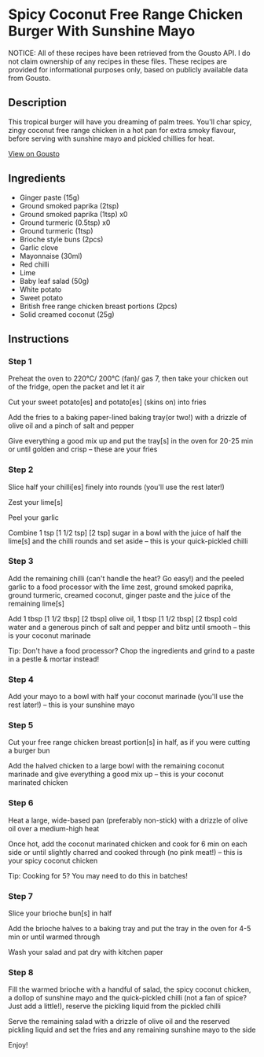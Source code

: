# Spicy Coconut Free Range Chicken Burger With Sunshine Mayo

NOTICE: All of these recipes have been retrieved from the Gousto API. I do not claim ownership of any recipes in these files. These recipes are provided for informational purposes only, based on publicly available data from Gousto.

## Description

This tropical burger will have you dreaming of palm trees. You'll char spicy, zingy coconut free range chicken in a hot pan for extra smoky flavour, before serving with sunshine mayo and pickled chillies for heat.

[View on Gousto](https://www.gousto.co.uk/recipes/cookbook/spicy-coconut-free-range-chicken-burger-with-sunshine-mayo)

## Ingredients

- Ginger paste (15g)
- Ground smoked paprika (2tsp)
- Ground smoked paprika (1tsp) x0
- Ground turmeric (0.5tsp) x0
- Ground turmeric (1tsp)
- Brioche style buns (2pcs)
- Garlic clove
- Mayonnaise (30ml)
- Red chilli
- Lime
- Baby leaf salad (50g)
- White potato
- Sweet potato
- British free range chicken breast portions (2pcs)
- Solid creamed coconut (25g)

## Instructions


### Step 1

Preheat the oven to 220°C/ 200°C (fan)/ gas 7, then take your chicken out of the fridge, open the packet and let it air

Cut your sweet potato[es] and potato[es]<span class="text-danger"> </span>(skins on) into fries

Add the fries to a baking paper-lined baking tray(or two!) with a drizzle of olive oil and a pinch of salt and pepper

Give everything a good mix up and put the tray[s] in the oven for 20-25 min or until golden and crisp – these are your fries


### Step 2

Slice half your chilli[es] finely into rounds (you'll use the rest later!)

Zest your lime[s]

Peel your garlic

Combine 1 tsp <span class="text-purple">[1 1/2 tsp]</span> <span class="text-danger">[2 tsp]</span> sugar in a bowl with the juice of half the lime[s] and the chilli rounds and set aside – this is your quick-pickled chilli


### Step 3

Add the remaining chilli (can't handle the heat? Go easy!) and the peeled garlic to a food processor with the lime zest, ground smoked paprika, ground turmeric, creamed coconut, ginger paste and the juice of the remaining lime[s]

Add 1 tbsp <span class="text-purple">[1 1/2 tbsp]</span> <span class="text-danger">[2 tbsp]</span> olive oil, 1 tbsp <span class="text-purple">[1 1/2 tbsp]</span> <span class="text-danger">[2 tbsp]</span> cold water and a generous pinch of salt and pepper and blitz until smooth – this is your coconut marinade

Tip: Don't have a food processor? Chop the ingredients and grind to a paste in a pestle & mortar instead!


### Step 4

Add your mayo to a bowl with half your coconut marinade (you'll use the rest later!) – this is your sunshine mayo


### Step 5

Cut your free range chicken breast portion[s] in half, as if you were cutting a burger bun

Add the halved chicken to a large bowl with the remaining coconut marinade and give everything a good mix up – this is your coconut marinated chicken


### Step 6

Heat a large, wide-based pan (preferably non-stick) with a drizzle of olive oil over a medium-high heat

Once hot, add the coconut marinated chicken and cook for 6 min on each side or until slightly charred and cooked through (no pink meat!) – this is your spicy coconut chicken

Tip: Cooking for 5? You may need to do this in batches!


### Step 7

Slice your brioche bun[s] in half

Add the brioche halves to a baking tray and put the tray in the oven for 4-5 min or until warmed through

Wash your salad and pat dry with kitchen paper

### Step 8

Fill the warmed brioche with a handful of salad, the spicy coconut chicken, a dollop of sunshine mayo and the quick-pickled chilli (not a fan of spice? Just add a little!), reserve the pickling liquid from the pickled chilli

Serve the remaining salad with a drizzle of olive oil and the reserved pickling liquid and set the fries and any remaining sunshine mayo to the side

Enjoy!

